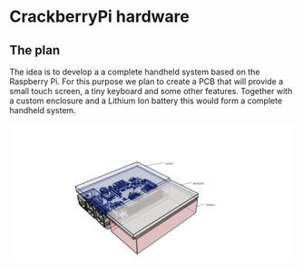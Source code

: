 # CrackberryPi hardware

## The plan

The idea is to develop a a complete handheld system based on the Raspberry Pi. For this purpose we plan to create a PCB that will provide a small touch screen, a tiny keyboard and some other features. Together with a custom enclosure and a Lithium Ion battery this would form a complete handheld system.

![basic sketch](https://github.com/CrackberryPi/hardware/raw/master/basic-sketch.png "basic skecth")